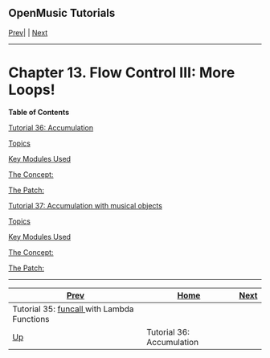 OpenMusic Tutorials  
---  
[Prev](tut.gen.35)| | [Next](tut.gen.36)  
  
* * *

# Chapter 13. Flow Control III: More Loops!

 **Table of Contents**

[Tutorial 36: Accumulation](tut.gen.36)

    

[Topics](tut.gen.36#AEN5866)

[Key Modules Used](tut.gen.36#AEN5873)

[The Concept:](tut.gen.36#AEN5878)

[The Patch:](tut.gen.36#AEN5885)

[Tutorial 37: Accumulation with musical objects](tut.gen.37)

    

[Topics](tut.gen.37#AEN5987)

[Key Modules Used](tut.gen.37#AEN5994)

[The Concept:](tut.gen.37#AEN6011)

[The Patch:](tut.gen.37#AEN6025)

* * *

[Prev](tut.gen.35)| [Home](index)| [Next](tut.gen.36)  
---|---|---  
Tutorial 35: [ funcall ](funcall) with Lambda Functions|
[Up](tut.gen)| Tutorial 36: Accumulation


